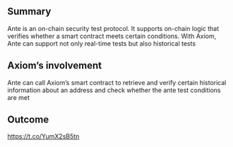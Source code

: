 ## Summary
Ante is an on-chain security test protocol. It supports on-chain logic that verifies whether a smart contract meets certain conditions. With Axiom, Ante can support not only real-time tests but also historical tests

## Axiom’s involvement
Ante can call Axiom’s smart contract to retrieve and verify certain historical information about an address and check whether the ante test conditions are met

## Outcome
https://t.co/YumX2sB5tn
